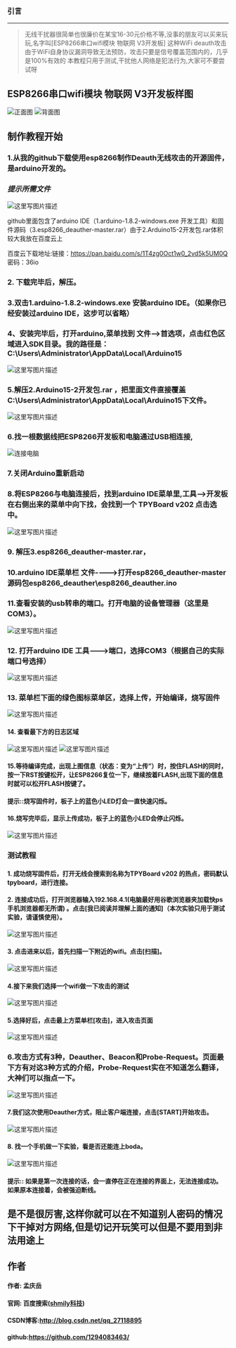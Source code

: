 ### 引言


----------
> 无线干扰器很简单也很廉价在某宝16-30元价格不等,没事的朋友可以买来玩玩,名字叫[ESP8266串口wifi模块 物联网 V3开发板]
> 这种WiFi deauth攻击由于WiFi自身协议漏洞导致无法预防，攻击只要是信号覆盖范围内的，几乎是100%有效的
> 本教程只用于测试,干扰他人网络是犯法行为,大家可不要尝试呀
## ESP8266串口wifi模块 物联网 V3开发板样图
![正面图](http://img.blog.csdn.net/20180307105131963?watermark/2/text/aHR0cDovL2Jsb2cuY3Nkbi5uZXQvcXFfMjcxMTg4OTU=/font/5a6L5L2T/fontsize/400/fill/I0JBQkFCMA==/dissolve/70)
![背面图](http://img.blog.csdn.net/20180307105104810?watermark/2/text/aHR0cDovL2Jsb2cuY3Nkbi5uZXQvcXFfMjcxMTg4OTU=/font/5a6L5L2T/fontsize/400/fill/I0JBQkFCMA==/dissolve/70)

## 制作教程开始

### 1.从我的github下载使用esp8266制作Deauth无线攻击的开源固件，是arduino开发的。
### *提示所需文件*
![这里写图片描述](http://img.blog.csdn.net/20180307114407107?watermark/2/text/aHR0cDovL2Jsb2cuY3Nkbi5uZXQvcXFfMjcxMTg4OTU=/font/5a6L5L2T/fontsize/400/fill/I0JBQkFCMA==/dissolve/70)

 github里面包含了arduino IDE（1.arduino-1.8.2-windows.exe 开发工具）和固件源码（3.esp8266_deauther-master.rar）由于2.Arduino15-2开发包.rar体积较大我放在百度云上

 百度云下载地址:链接：https://pan.baidu.com/s/1T4zg0Oct1w0_2vd5k5UM0Q 密码：36io
###  2. 下载完毕后，解压。
###  3.双击1.arduino-1.8.2-windows.exe 安装arduino IDE。（如果你已经安装过arduino IDE，这步可以省略）

### 4、安装完毕后，打开arduino,菜单找到 文件—>首选项，点击红色区域进入SDK目录。我的路径是：C:\Users\Administrator\AppData\Local\Arduino15

![这里写图片描述](http://img.blog.csdn.net/20180307105945817?watermark/2/text/aHR0cDovL2Jsb2cuY3Nkbi5uZXQvcXFfMjcxMTg4OTU=/font/5a6L5L2T/fontsize/400/fill/I0JBQkFCMA==/dissolve/70)
### 5.解压2.Arduino15-2开发包.rar ，把里面文件直接覆盖C:\Users\Administrator\AppData\Local\Arduino15下文件。

![这里写图片描述](http://img.blog.csdn.net/20180307110220614?watermark/2/text/aHR0cDovL2Jsb2cuY3Nkbi5uZXQvcXFfMjcxMTg4OTU=/font/5a6L5L2T/fontsize/400/fill/I0JBQkFCMA==/dissolve/70)

### 6.找一根数据线把ESP8266开发板和电脑通过USB相连接,
![连接电脑](http://img.blog.csdn.net/20180307110736481?watermark/2/text/aHR0cDovL2Jsb2cuY3Nkbi5uZXQvcXFfMjcxMTg4OTU=/font/5a6L5L2T/fontsize/400/fill/I0JBQkFCMA==/dissolve/70)
### 7.关闭Arduino重新启动

### 8.将ESP8266与电脑连接后，找到arduino IDE菜单里,工具—>开发板 在右侧出来的菜单中向下找，会找到一个 TPYBoard v202 点击选中。
![这里写图片描述](http://img.blog.csdn.net/20180307111049303?watermark/2/text/aHR0cDovL2Jsb2cuY3Nkbi5uZXQvcXFfMjcxMTg4OTU=/font/5a6L5L2T/fontsize/400/fill/I0JBQkFCMA==/dissolve/70)
### 9. 解压3.esp8266_deauther-master.rar，

### 10.arduino IDE菜单栏 文件---->打开esp8266_deauther-master源码包esp8266_deauther\esp8266_deauther.ino

### 11.查看安装的usb转串的端口。打开电脑的设备管理器（这里是COM3）。
![这里写图片描述](http://img.blog.csdn.net/20180307112308508?watermark/2/text/aHR0cDovL2Jsb2cuY3Nkbi5uZXQvcXFfMjcxMTg4OTU=/font/5a6L5L2T/fontsize/400/fill/I0JBQkFCMA==/dissolve/70)

### 12.   打开arduino IDE 工具--->端口，选择COM3（根据自己的实际端口号选择）
![这里写图片描述](http://img.blog.csdn.net/20180307112442515?watermark/2/text/aHR0cDovL2Jsb2cuY3Nkbi5uZXQvcXFfMjcxMTg4OTU=/font/5a6L5L2T/fontsize/400/fill/I0JBQkFCMA==/dissolve/70)
### 13.  菜单栏下面的绿色图标菜单区，选择上传，开始编译，烧写固件
![这里写图片描述](http://img.blog.csdn.net/2018030711261422?watermark/2/text/aHR0cDovL2Jsb2cuY3Nkbi5uZXQvcXFfMjcxMTg4OTU=/font/5a6L5L2T/fontsize/400/fill/I0JBQkFCMA==/dissolve/70)
#### 14.  查看最下方的日志区域
![这里写图片描述](http://img.blog.csdn.net/20180307112701542?watermark/2/text/aHR0cDovL2Jsb2cuY3Nkbi5uZXQvcXFfMjcxMTg4OTU=/font/5a6L5L2T/fontsize/400/fill/I0JBQkFCMA==/dissolve/70)
![这里写图片描述](http://img.blog.csdn.net/20180307112726779?watermark/2/text/aHR0cDovL2Jsb2cuY3Nkbi5uZXQvcXFfMjcxMTg4OTU=/font/5a6L5L2T/fontsize/400/fill/I0JBQkFCMA==/dissolve/70)

#### 15.等待编译完成，出现上图信息（状态：变为“上传”）时，按住FLASH的同时，按一下RST按键松开，让ESP8266复位一下，继续按着FLASH,出现下面的信息时就可以松开FLASH按键了。

#### 提示::烧写固件时，板子上的蓝色小LED灯会一直快速闪烁。

#### 16.烧写完毕后，显示上传成功，板子上的蓝色小LED会停止闪烁。
![这里写图片描述](http://img.blog.csdn.net/20180307112935967?watermark/2/text/aHR0cDovL2Jsb2cuY3Nkbi5uZXQvcXFfMjcxMTg4OTU=/font/5a6L5L2T/fontsize/400/fill/I0JBQkFCMA==/dissolve/70)

### 测试教程
#### 1. 成功烧写固件后，打开无线会搜索到名称为TPYBoard v202 的热点，密码默认tpyboard，进行连接。
#### 2. 连接成功后，打开浏览器输入192.168.4.1(电脑最好用谷歌浏览器夹加载快ps手机浏览器都无所谓) 。点击[我已阅读并理解上面的通知]（本次实验只用于测试实验，请谨慎使用）。
![这里写图片描述](http://img.blog.csdn.net/20180307113213126?watermark/2/text/aHR0cDovL2Jsb2cuY3Nkbi5uZXQvcXFfMjcxMTg4OTU=/font/5a6L5L2T/fontsize/400/fill/I0JBQkFCMA==/dissolve/70)

#### 3. 点击进来以后，首先扫描一下附近的wifi。点击[扫描]。
![这里写图片描述](http://img.blog.csdn.net/20180307113337418?watermark/2/text/aHR0cDovL2Jsb2cuY3Nkbi5uZXQvcXFfMjcxMTg4OTU=/font/5a6L5L2T/fontsize/400/fill/I0JBQkFCMA==/dissolve/70)
#### 4.接下来我们选择一个wifi做一下攻击的测试
![这里写图片描述](http://img.blog.csdn.net/20180307113438112?watermark/2/text/aHR0cDovL2Jsb2cuY3Nkbi5uZXQvcXFfMjcxMTg4OTU=/font/5a6L5L2T/fontsize/400/fill/I0JBQkFCMA==/dissolve/70)
#### 5.选择好后，点击最上方菜单栏[攻击]，进入攻击页面
![这里写图片描述](http://img.blog.csdn.net/20180307113514785?watermark/2/text/aHR0cDovL2Jsb2cuY3Nkbi5uZXQvcXFfMjcxMTg4OTU=/font/5a6L5L2T/fontsize/400/fill/I0JBQkFCMA==/dissolve/70)
### 6.攻击方式有3种，Deauther、Beacon和Probe-Request。页面最下方有对这3种方式的介绍，Probe-Request实在不知道怎么翻译，大神们可以指点一下。
![这里写图片描述](http://img.blog.csdn.net/20180307113603121?watermark/2/text/aHR0cDovL2Jsb2cuY3Nkbi5uZXQvcXFfMjcxMTg4OTU=/font/5a6L5L2T/fontsize/400/fill/I0JBQkFCMA==/dissolve/70)
#### 7.我们这次使用Deauther方式，阻止客户端连接，点击[START]开始攻击。
![这里写图片描述](http://img.blog.csdn.net/20180307113633464?watermark/2/text/aHR0cDovL2Jsb2cuY3Nkbi5uZXQvcXFfMjcxMTg4OTU=/font/5a6L5L2T/fontsize/400/fill/I0JBQkFCMA==/dissolve/70)
#### 8.  找一个手机做一下实验，看是否还能连上boda。
![这里写图片描述](http://img.blog.csdn.net/20180307113721930?watermark/2/text/aHR0cDovL2Jsb2cuY3Nkbi5uZXQvcXFfMjcxMTg4OTU=/font/5a6L5L2T/fontsize/400/fill/I0JBQkFCMA==/dissolve/70)
#### 提示::  如果是第一次连接的话，会一直停在正在连接的界面上，无法连接成功。 如果原本连接着，会被强迫断线。
## 是不是很厉害,这样你就可以在不知道别人密码的情况下干掉对方网络,但是切记开玩笑可以但是不要用到非法用途上

## 作者
#### 作者: 孟庆岳
#### 官网: 百度搜索([shmily科技](http://weareshmily.top/ "shmily科技"))
#### CSDN博客:http://blog.csdn.net/qq_27118895
#### github:https://github.com/1294083463/